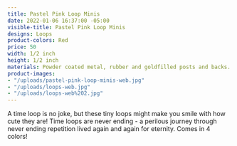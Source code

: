 ```yaml
---
title: Pastel Pink Loop Minis
date: 2022-01-06 16:37:00 -05:00
visible-title: Pastel Pink Loop Minis
designs: Loops
product-colors: Red
price: 50
width: 1/2 inch
height: 1/2 inch
materials: Powder coated metal, rubber and goldfilled posts and backs.
product-images:
- "/uploads/pastel-pink-loop-minis-web.jpg"
- "/uploads/loops-web.jpg"
- "/uploads/loops-web%202.jpg"
---
```


A time loop is no joke, but these tiny loops might make you smile with how cute they are! Time loops are never ending - a perilous journey through never ending repetition lived again and again for eternity. Comes in 4 colors!
